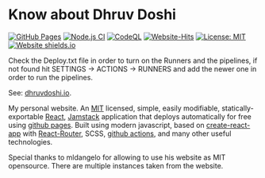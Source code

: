 # Know about Dhruv Doshi
[![GitHub Pages](https://github.com/DhruvDoshi/dhruvdoshi.github.io/actions/workflows/github-pages.yml/badge.svg)](https://github.com/DhruvDoshi/dhruvdoshi.github.io/actions/workflows/github-pages.yml)
[![Node.js CI](https://github.com/DhruvDoshi/dhruvdoshi.github.io/actions/workflows/node.js.yml/badge.svg)](https://github.com/DhruvDoshi/dhruvdoshi.github.io/actions/workflows/node.js.yml)
[![CodeQL](https://github.com/DhruvDoshi/dhruvdoshi.github.io/actions/workflows/codeql-analysis.yml/badge.svg)](https://github.com/DhruvDoshi/dhruvdoshi.github.io/actions/workflows/codeql-analysis.yml)
[![Website-Hits](https://hits.seeyoufarm.com/api/count/incr/badge.svg?url=https%3A%2F%2Fdhruvdoshi.github.io)](https://dhruvdoshi.github.io/)
[![License: MIT](https://img.shields.io/badge/License-MIT-yellow.svg?style=popout-square)](https://opensource.org/licenses/MIT)
[![Website shields.io](https://img.shields.io/website-up-down-orange-red/http/shields.io.svg)](https://dhruvdoshi.github.io/)

Check the Deploy.txt file in order to turn on the Runners and the pipelines, if not found hit SETTINGS -> ACTIONS -> RUNNERS and add the newer one in order to run the pipelines.


See: [dhruvdoshi.io](https://doshidhruv.com).

My personal website. An [MIT](https://github.com/DhruvDoshi/dhruvdoshi.github.io/main/LICENSE) licensed, simple, easily modifiable, statically-exportable [React](https://reactjs.org/), [Jamstack](https://jamstack.org/) application that deploys automatically for free using [github pages](https://pages.github.com/). Built using modern javascript, based on [create-react-app](https://github.com/facebook/create-react-app) with [React-Router](https://reactrouter.com/), SCSS, [github actions](https://github.com/features/actions), and many other useful technologies.

Special thanks to mldangelo for allowing to use his website as MIT opensource. There are multiple instances taken from the website.
